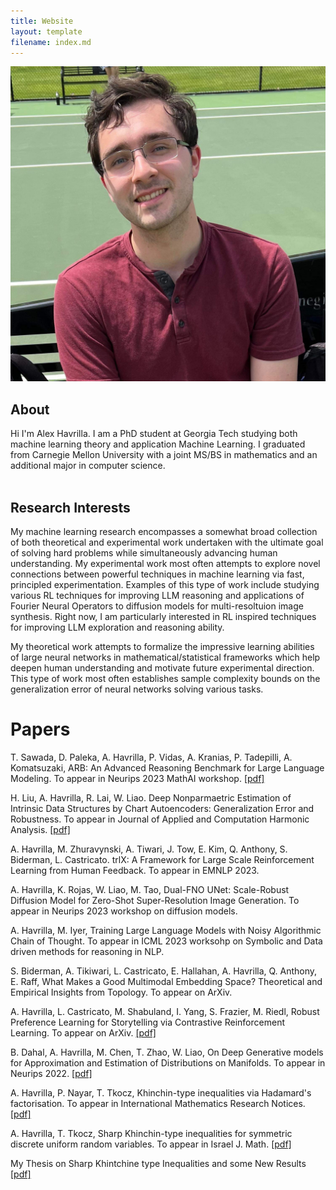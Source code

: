 ```yaml
---
title: Website
layout: template
filename: index.md
---
```


<img src="artifacts/alexh.jpg" class="portrait">

## About

<div>
Hi I'm Alex Havrilla. I am a PhD student at Georgia Tech studying both machine learning theory and application Machine Learning. I graduated from Carnegie Mellon University with a joint MS/BS in mathematics and an additional major in computer science.
</div>

<br/>

## Research Interests

My machine learning research encompasses a somewhat broad collection of both theoretical and experimental work undertaken with the ultimate goal of solving hard problems while simultaneously advancing human understanding. My experimental work most often attempts to explore novel connections between powerful techniques in machine learning via fast, principled experimentation. Examples of this type of work include studying various RL techniques for improving LLM reasoning and applications of Fourier Neural Operators to diffusion models for multi-resoltuion image synthesis. Right now, I am particularly interested in RL inspired techniques for improving LLM exploration and reasoning ability.

My theoretical work attempts to formalize the impressive learning abilities of large neural networks in mathematical/statistical frameworks which help deepen human understanding and motivate future experimental direction. This type of work most often establishes sample complexity bounds on the generalization error of neural networks solving various tasks.

# Papers

T. Sawada, D. Paleka, A. Havrilla, P. Vidas, A. Kranias, P. Tadepilli, A. Komatsuzaki, ARB: An Advanced Reasoning Benchmark for Large Language Modeling. To appear in Neurips 2023 MathAI workshop. <a href="https://arxiv.org/abs/2307.13692">[pdf]</a>

H. Liu, A. Havrilla, R. Lai, W. Liao. Deep Nonparmaetric Estimation of Intrinsic Data Structures by Chart Autoencoders: Generalization Error and Robustness. To appear in Journal of Applied and Computation Harmonic Analysis. <a href="https://arxiv.org/abs/2303.09863">[pdf]</a> 

A. Havrilla, M. Zhuravynski, A. Tiwari, J. Tow, E. Kim, Q. Anthony, S. Biderman, L. Castricato. trlX: A Framework for Large Scale Reinforcement Learning from Human Feedback. To appear in EMNLP 2023.  

A. Havrilla, K. Rojas, W. Liao, M. Tao, Dual-FNO UNet: Scale-Robust Diffusion Model for Zero-Shot Super-Resolution Image Generation. To appear in Neurips 2023 workshop on diffusion models.

A. Havrilla, M. Iyer, Training Large Language Models with Noisy Algorithmic Chain of Thought. To appear in ICML 2023 worksohp on Symbolic and Data driven methods for reasoning in NLP. 

S. Biderman, A. Tikiwari, L. Castricato, E. Hallahan, A. Havrilla, Q. Anthony, E. Raff, What Makes a Good Multimodal Embedding Space? Theoretical and Empirical Insights from Topology. To appear on ArXiv.

A. Havrilla, L. Castricato, M. Shabuland, I. Yang, S. Frazier, M. Riedl, Robust Preference Learning for Storytelling via Contrastive Reinforcement Learning. To appear on ArXiv. <a href="https://arxiv.org/abs/2210.07792">[pdf]</a>

B. Dahal, A. Havrilla, M. Chen, T. Zhao, W. Liao, On Deep Generative models for Approximation and Estimation of Distributions on Manifolds. To appear in Neurips 2022. <a href="https://arxiv.org/abs/2302.13183">[pdf]</a>

A. Havrilla, P. Nayar, T. Tkocz, Khinchin-type inequalities via Hadamard's factorisation. To appear in International Mathematics Research Notices. <a href="https://arxiv.org/abs/2102.09500">[pdf]</a>

A. Havrilla, T. Tkocz, Sharp Khinchin-type inequalities for symmetric discrete uniform random variables. To appear in Israel J. Math. <a href="https://arxiv.org/abs/1912.13345">[pdf]</a>

My Thesis on Sharp Khintchine type Inequalities and some New Results <a href="https://github.com/Dahoas/Dahoas.github.io/blob/main/thesis_draft_3.pdf">[pdf]</a>